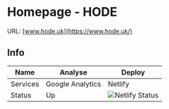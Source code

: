 # Homepage - HODE

URL: [www.hode.uk](https://www.hode.uk/)

## Info

|    Name    |       Analyse      |    Deploy  |
|    ----    |        ----        |     ----   |
|  Services  |  Google Analytics  |    Netlify |
|   Status   |         Up         | ![Netlify Status](https://api.netlify.com/api/v1/badges/5dea054a-35dd-405f-a5ba-c2ad056942f2/deploy-status) |

